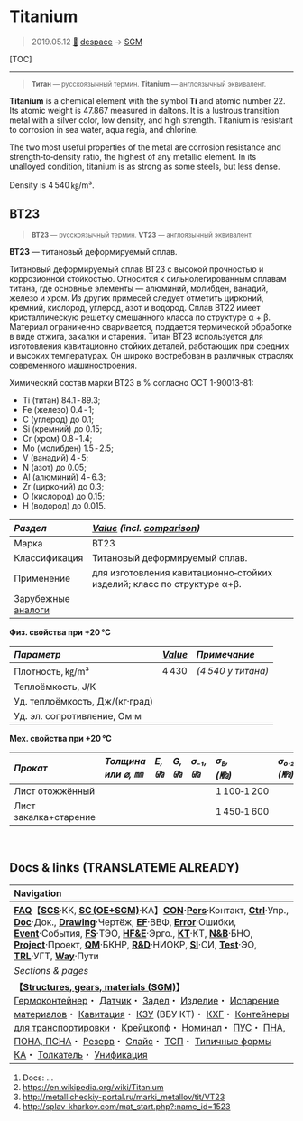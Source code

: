 # Titanium
> 2019.05.12 [🚀](../index/index.md) [despace](index.md) → [SGM](sc.md)

[TOC]

---

> <small>**Титан** — русскоязычный термин. **Titanium** — англоязычный эквивалент.</small>

**Titanium** is a chemical element with the symbol **Ti** and atomic number 22. Its atomic weight is 47.867 measured in daltons. It is a lustrous transition metal with a silver color, low density, and high strength. Titanium is resistant to corrosion in sea water, aqua regia, and chlorine.

The two most useful properties of the metal are corrosion resistance and strength‑to‑density ratio, the highest of any metallic element. In its unalloyed condition, titanium is as strong as some steels, but less dense.

Density is 4 540 ㎏/m³.



## ВТ23
> <small>**ВТ23** — русскоязычный термин. **VT23** — англоязычный эквивалент.</small>

**ВТ23** — титановый деформируемый сплав.

Титановый деформируемый сплав ВТ23 с высокой прочностью и коррозионной стойкостью. Относится к сильнолегированным сплавам титана, где основные элементы — алюминий, молибден, ванадий, железо и хром. Из других примесей следует отметить цирконий, кремний, кислород, углерод, азот и водород. Сплав ВТ22 имеет кристаллическую решетку смешанного класса по структуре α + β. Материал ограниченно сваривается, поддается термической обработке в виде отжига, закалки и старения. Титан ВТ23 используется для изготовления кавитационно стойких деталей, работающих при средних и высоких температурах. Он широко востребован в различных отраслях современного машиностроения.

Химический состав марки ВТ23 в % согласно ОСТ 1-90013-81:

   - Ti (титан) 84.1 ‑ 89.3;
   - Fe (железо) 0.4 ‑ 1;
   - C (углерод) до 0.1;
   - Si (кремний) до 0.15;
   - Cr (хром) 0.8 ‑ 1.4;
   - Mo (молибден) 1.5 ‑ 2.5;
   - V (ванадий) 4 ‑ 5;
   - N (азот) до 0.05;
   - Al (алюминий) 4 ‑ 6.3;
   - Zr (цирконий) до 0.3;
   - O (кислород) до 0.15;
   - H (водород) до 0.015.

|*Раздел*|*[Value](value.md) (incl. [comparison](matc.md))*|
|:--|:--|
|Марка|ВТ23|
|Классификация|Титановый деформируемый сплав.|
|Применение|для изготовления кавитационно‑стойких изделий; класс по структуре α+β.|
|Зарубежные<br> [аналоги](analogue.md)| |

**Физ. свойства при +20 ℃**

|*Параметр*|*[Value](si.md)*|*Примечание*|
|:--|:--|:--|
|Плотность, ㎏/m³|4 430|*(4 540 у титана)*|
|Теплоёмкость, J/K| |
|Уд. теплоёмкость, Дж/(кг·град)| |
|Уд. эл. сопротивление, Ом·м| |

**Мех. свойства при +20 ℃**

|*Прокат*|*Толщина<br> или ⌀, ㎜*|*E, ㎬*|*G, ㎬*|*σ₋₁,<br> ㎬*|*σ<sub>в</sub>,<br> (㎫)*|*σ₀.₂,<br> (㎫)*|*δ₅,<br> (%)*|*σ<sub>сж</sub>,<br> ㎫*|*KCU,<br> (кДж/m²)*|*KCV,<br> (кДж/m²)*|
|:--|:--|:--|:--|:--|:--|:--|:--|:--|:--|:--|
|Лист отожжённый| | | | |1 100‑1 200| |10‑13| | | |
|Лист закалка+старение| | | | |1 450‑1 600| |4‑6| | | |



<p style="page-break-after:always"> </p>

## Docs & links (TRANSLATEME ALREADY)
|Navigation|
|:--|
|**[FAQ](faq.md)**【**[SCS](scs.md)**·КК, **[SC (OE+SGM)](sc.md)**·КА】**[CON](contact.md)·[Pers](person.md)**·Контакт, **[Ctrl](control.md)**·Упр., **[Doc](doc.md)**·Док., **[Drawing](drawing.md)**·Чертёж, **[EF](ef.md)**·ВВФ, **[Error](error.md)**·Ошибки, **[Event](event.md)**·События, **[FS](fs.md)**·ТЭО, **[HF&E](hfe.md)**·Эрго., **[KT](kt.md)**·КТ, **[N&B](nnb.md)**·БНО, **[Project](project.md)**·Проект, **[QM](qm.md)**·БКНР, **[R&D](rnd.md)**·НИОКР, **[SI](si.md)**·СИ, **[Test](test.md)**·ЭО, **[TRL](trl.md)**·УГТ, **[Way](way.md)**·Пути|
|*Sections & pages*|
|**【[Structures, gears, materials (SGM)](sc.md)】**<br> [Гермоконтейнер](гермоконтейнер.md)・ [Датчик](sensor.md)・ [Задел](margin.md)・ [Изделие](unit.md)・ [Испарение материалов](matc.md)・ [Кавитация](cavitation.md)・ [КЗУ](cinu.md) (ВБУ КТ)・ [КХГ](cgs.md)・ [Контейнеры для транспортировки](ship_contain.md)・ [Крейцкопф](crosshead.md)・ [Номинал](nominal.md)・ [ПУС](lag.md)・ [ПНА, ПОНА, ПСНА](devd.md)・ [Резерв](reserve.md)・ [Слайс](слайс.md)・ [ТСП](tsp.md)・ [Типичные формы КА](sc.md)・ [Толкатель](толкатель.md)・ [Унификация](commonality.md)|

   1. Docs: …
   1. <https://en.wikipedia.org/wiki/Titanium>
   1. <http://metallicheckiy-portal.ru/marki_metallov/tit/VT23>
   1. <http://splav-kharkov.com/mat_start.php?:name_id=1523>
